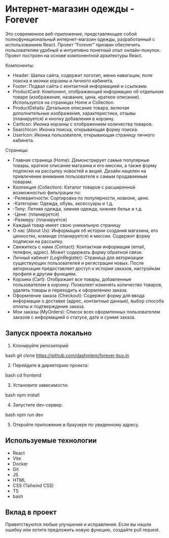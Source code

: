 #  Интернет-магазин одежды - Forever

Это современное веб-приложение, представляющее собой полнофункциональный интернет-магазин одежды, разработанный с использованием React.  Проект "Forever" призван обеспечить пользователям удобный и интуитивно понятный опыт онлайн-покупок. Проект построен на основе компонентной архитектуры React.


Компоненты:

*  Header: Шапка сайта, содержит логотип, меню навигации, поле поиска и иконки корзины и личного кабинета.
*  Footer: Подвал сайта с контактной информацией и ссылками.
*  ProductCard: Компонент, отображающий информацию об отдельном товаре (изображение, название, цена, краткое описание). Используется на страницах Home и Collection.
*  ProductDetails: Детальное описание товара, включая дополнительные изображения, характеристики, отзывы (планируется) и кнопку добавления в корзину.
*  CartIcon: Иконка корзины с отображением количества товаров.
*  SearchIcon: Иконка поиска, открывающая форму поиска.
*  UserIcon: Иконка пользователя, открывающая страницу личного кабинета.

Страницы:

*  Главная страница (Home): Демонстрирует самые популярные товары, краткое описание магазина и его миссии, а также форму подписки на рассылку новостей и акций. Дизайн нацелен на привлечение внимания пользователя к самым продаваемым товарам.
*  Коллекция (Collection): Каталог товаров с расширенной возможностью фильтрации по:
  *   -Релевантности: Сортировка по популярности, новизне, цене.
  *   -Категории: Одежда, обувь, аксессуары и т.д.
  *   -Типу: Летняя одежда, зимняя одежда, нижнее белье и т.д.
  *   -Цене: (планируется)
  *   -Размеру: (планируется)
  *   Каждый товар имеет свою уникальную страницу
*  О нас (About Us): Информация об истории создания магазина, его ценностях, команде (планируется) и миссии. Содержит форму подписки на рассылку.
*  Свяжитесь с нами (Contact): Контактная информация (email, телефон, адрес). Может содержать форму обратной связи.
*  Личный кабинет (LoginRegister): Страница для авторизации существующих пользователей и регистрации новых. После авторизации предоставляет доступ к истории заказов, настройкам профиля и другим функциям.
*  Корзина (Cart): Отображает все товары, добавленные пользователем в корзину. Позволяет изменять количество товаров, удалять товары и переходить к оформлению заказа.
*  Оформление заказа (Checkout): Содержит форму для ввода информации о доставке (адрес, контактные данные), выбор способа оплаты и подтверждение заказа.
*  Мои заказы (MyOrders): Список всех оформленных пользователем заказов с информацией о статусе, дате и сумме заказа.

## Запуск проекта локально

1.  Клонируйте репозиторий:
    
bash
    git clone https://github.com/dashmlem/forever-buy.in

2.  Перейдите в директорию проекта:
    
bash
    cd frontend

3.  Установите зависимости:
    
bash
    npm install

4.  Запустите dev-сервер:
    
bash
    npm run dev

5.  Откройте приложение в браузере по увиденному адресу.



## Используемые технологии

*   React
*   Vite
*   Docker
*   Git
*   JS
*   HTML
*   CSS (Tailwind CSS)
*   TS
*   bash

## Вклад в проект

Приветствуются любые улучшения и исправления. Если вы нашли ошибку или хотите предложить новую функцию, создайте pull request.
